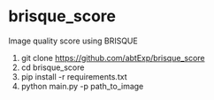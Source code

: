 # brisque_score
Image quality score using BRISQUE


1. git clone https://github.com/abtExp/brisque_score
2. cd brisque_score
3. pip install -r requirements.txt
4. python main.py -p path_to_image
